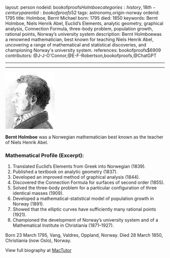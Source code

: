 layout: person
nodeid: bookofproofs$Holmboe
categories: history,18th-century
parentid: bookofproofs$52
tags: astronomy,origin-norway
orderid: 1795
title: Holmboe, Bernt Michael
born: 1795
died: 1850
keywords: Bernt Holmboe, Niels Henrik Abel, Euclid’s Elements, analytic geometry, graphical analysis, Connection Formula, three-body problem, population growth, rational points, Norway’s university system
description: Bernt Holmboewas a renowned mathematician, best known for teaching Niels Henrik Abel, uncovering a range of mathematical and statistical discoveries, and championing Norway's university system.
references: bookofproofs$6909
contributors: @J-J-O'Connor,@E-F-Robertson,bookofproofs,@ChatGPT

---



---

![Holmboe.jpg](https://github.com/bookofproofs/bookofproofs.github.io/blob/main/_sources/_assets/images/portraits/Holmboe.jpg?raw=true)

**Bernt Holmboe** was a Norwegian mathematician best known as the teacher of Niels Henrik Abel.

### Mathematical Profile (Excerpt):
1. Translated Euclid’s Elements from Greek into Norwegian (1839).
2. Published a textbook on analytic geometry (1837).
3. Developed an improved method of graphical analysis (1844).
4. Discovered the Connection Formula for surfaces of second order (1855).
5. Solved the three-body problem for a particular configuration of three identical masses (1909).
6. Developed a mathematical-statistical model of population growth in Norway (1891).
7. Showed that the elliptic curves have sufficiently many rational points (1921).
8. Championed the development of Norway’s university system and of a Mathematical Institute in Christiania (1871–1927).

Born 23 March 1795, Vang, Valdres, Oppland, Norway. Died 28 March 1850, Christiania (now Oslo), Norway.

View full biography at [MacTutor](https://mathshistory.st-andrews.ac.uk/Biographies/Holmboe/)
